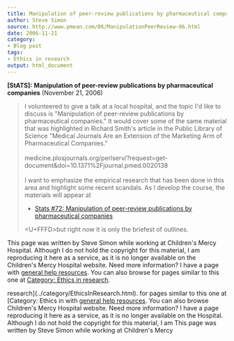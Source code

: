 ```yaml
---
title: Manipulation of peer-review publications by pharmaceutical companies
author: Steve Simon
source: http://www.pmean.com/06/ManipulationPeerReview-06.html
date: 2006-11-21
category:
- Blog post
tags:
- Ethics in research
output: html_document
---
```

**[StATS]:** **Manipulation of peer-review
publications by pharmaceutical companies** (November 21, 2006)

> I volunteered to give a talk at a local hospital, and the topic I\'d
> like to discuss is \"Manipulation of peer-review publications by
> pharmaceutical companies.\" It would cover some of the same material
> that was highlighted in Richard Smith\'s article in the Public Library
> of Science \"Medical Journals Are an Extension of the Marketing Arm of
> Pharmaceutical Companies.\"\
> \
> medicine.plosjournals.org/perlserv/?request=get-document&doi=10.1371%2Fjournal.pmed.0020138\
> \
> I want to emphasize the empirical research that has been done in this
> area and highlight some recent scandals. As I develop the course, the
> materials will appear at
>
> -   [Stats \#72: Manipulation of peer-review publications by
>     pharmaceutical companies](../training/hand72.asp)
>
> <U+FFFD>but right now it is only the briefest of outlines.

This page was written by Steve Simon while working at Children\'s Mercy
Hospital. Although I do not hold the copyright for this material, I am
reproducing it here as a service, as it is no longer available on the
Children\'s Mercy Hospital website. Need more information? I have a page
with [general help resources](../GeneralHelp.html). You can also browse
for pages similar to this one at [Category: Ethics in
research](../category/EthicsInResearch.html).
<!---More--->
research](../category/EthicsInResearch.html).
for pages similar to this one at [Category: Ethics in
with [general help resources](../GeneralHelp.html). You can also browse
Children\'s Mercy Hospital website. Need more information? I have a page
reproducing it here as a service, as it is no longer available on the
Hospital. Although I do not hold the copyright for this material, I am
This page was written by Steve Simon while working at Children\'s Mercy

<!---Do not use
**[StATS]:** **Manipulation of peer-review
This page was written by Steve Simon while working at Children\'s Mercy
Hospital. Although I do not hold the copyright for this material, I am
reproducing it here as a service, as it is no longer available on the
Children\'s Mercy Hospital website. Need more information? I have a page
with [general help resources](../GeneralHelp.html). You can also browse
for pages similar to this one at [Category: Ethics in
research](../category/EthicsInResearch.html).
--->

